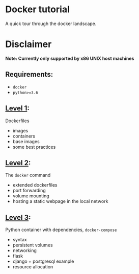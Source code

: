 # Docker tutorial
A quick tour through the docker landscape.

# Disclaimer
**Note: Currently only supported by x86 UNIX host machines**

## Requirements:
- `docker`
- `python>=3.6`

## [Level 1](/level-1):
Dockerfiles
- images
- containers
- base images
- some best practices

## [Level 2](/level-2):
The `docker` command
- extended dockerfiles
- port forwarding
- volume mounting
- hosting a static webpage in the local network

## [Level 3](level-3):
Python container with dependencies,
`docker-compose`
- syntax
- persistent volumes
- networking
- flask
- django + postgresql example
- resource allocation

